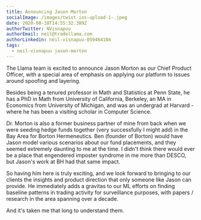 ```yaml
---
title: Announcing Jason Morton
socialImage: /images/twist-ios-upload-1-.jpeg
date: 2020-08-10T14:55:32.389Z
authorTwitter: NVisnapuu
authorEmail: neil@tradellama.com
authorLinkedin: neil-visnapuu-059464104
tags:
  - neil-visnapuu jason-morton
---
```

The Llama team is excited to announce Jason Morton as our Chief Product Officer, with a special area of emphasis on applying our platform to issues around spoofing and layering.

Besides being a tenured professor in Math and Statistics at Penn State, he has a PhD in Math from University of California, Berkeley, an MA in Economics from University of Michigan, and was an undergrad at Harvard - where he has been a visiting scholar in Computer Science.

Dr. Morton is also a former business partner of mine from back when we were seeding hedge funds together (very successfully I might add) in the Bay Area for Borton Hermeneutics. Ben (founder of Borton) would have Jason model various scenarios about our fund placements, and they seemed extremely daunting to me at the time. I didn't think there would ever be a place that engendered imposter syndrome in me more than DESCO, but Jason's work at BH had that same impact.

So having him here is truly exciting, and we look forward to bringing to our clients the insights and product direction that only someone like Jason can provide.  He immediately adds a gravitas to our ML efforts on finding baseline patterns in trading activity for surveillance purposes, with papers / research in the area spanning over a decade.  

And it's taken me that long to understand them.